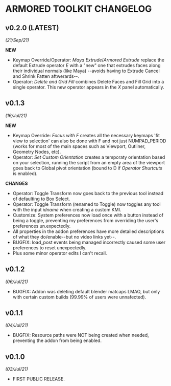 # ARMORED TOOLKIT CHANGELOG


## v0.2.0 (LATEST)
*(21/Sep/21)*

**NEW**
- Keymap Override/Operator: *Maya Extrude*/*Armored Extrude* replace the default Extrude operator *E* with a "new" one that extrudes faces along their individual normals (like Maya) --avoids having to Extrude Cancel and Shrink Fatten aftwerards--.
- Operator: *Delete and Grid Fill* combines Delete Faces and Fill Grid into a single operator. This new operator appears in the *X* panel automatically.


## v0.1.3
*(16/Jul/21)*

**NEW**
- Keymap Override: *Focus with F* creates all the necessary keymaps 'fit view to selection' can also be done with F and not just NUMPAD_PERIOD (works for most of the main spaces such as Viewport, Outliner, Geometry Nodes, etc).
- Operator: *Set Custom Orientation* creates a temporaty orientation based on your selection, running the script from an empty area of the viewport goes back to Global pivot orientation (bound to D if *Operator Shurtcuts* is enabled).

**CHANGES**
- Operator: Toggle Transform now goes back to the previous tool instead of defaulting to Box Select.
- Operator: Toggle Transform (renamed to Toggle) now toggles any tool with the input *idname* when creating a custom KMI.
- Customize: System preferences now load once with a button instead of being a toggle, preventing my preferences from overriding the user's preferences un.expectedly.
- All properties in the addon preferences have more detailed descriptions of what they do/enable--but no video links yet--.
- BUGFIX: load_post events being managed incorrectly caused some user preferences to reset unexpectedly.
- Plus some minor operator edits I can't recall.


## v0.1.2
*(06/Jul/21)*
- BUGFIX: Addon was deleting default blender matcaps LMAO, but only with certain custom builds (99.99% of users were unnafected).


## v0.1.1
*(04/Jul/21)*
- BUGFIX: Resource paths were NOT being created when needed, preventing the addon from being enabled.


## v0.1.0
*(03/Jul/21)*
- FIRST PUBLIC RELEASE.